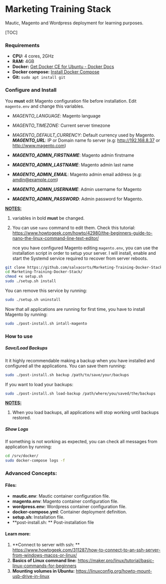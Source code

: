 # Marketing Training Stack

Mautic, Magento and Wordpress deployment for learning purposes.

[TOC]

### Requirements

- **CPU:** 4 cores, 2GHz
- **RAM:** 4GB
- **Docker:**  [Get Docker CE for Ubuntu - Docker Docs](https://docs.docker.com/install/linux/docker-ce/ubuntu/)
- **Docker compose:**  [Install Docker Compose](https://docs.docker.com/compose/install/)
- **Git:** `sudo apt install git`



### Configure and Install

You **must** edit Magento configuration file before installation. Edit `magento.env` and change this variables.

- *MAGENTO_LANGUAGE*: Magento language

- *MAGENTO_TIMEZONE:* Current server timezone
- *MAGENTO_DEFAULT_CURRENCY*: Default currency used by Magento.
	 ***MAGENTO_URL***: IP or Domain name fo server (e.g: http://192.168.8.37 or http://www.magento.com)	
- ***MAGENTO_ADMIN_FIRSTNAME***: Magento admin firstname
- ***MAGENTO_ADMIN_LASTNAME***: Magento admin last name
- ***MAGENTO_ADMIN_EMAIL***: Magento admin email address (e.g: amdin@example.com)
- ***MAGENTO_ADMIN_USERNAME***: Admin username for Magento
- ***MAGENTO_ADMIN_PASSWORD***: Admin password for Magento.

**<u>NOTES:</u>** 

1. variables in bold **must** be changed.
2. You can use `nano` command to edit them. Check this tutorial: https://www.howtogeek.com/howto/42980/the-beginners-guide-to-nano-the-linux-command-line-text-editor/

	nce you have configured Magento editing `magento.env`, you can use the installation script in order to setup your server.  I will install, enable and start the Systemd service required to recover from server reboots.	

```bash
git clone https://github.com/salvacorts/Marketing-Training-Docker-Stack.git
cd Marketing-Training-Docker-Stack/
chmod +x setup.sh
sudo ./setup.sh install
```

You can remove this service by running:

```bash
sudo ./setup.sh uninstall
```

Now that all applications are running for first time, you have to install Magento by running:

```bash
sudo ./post-install.sh intall-magento
```



### How to use

##### Save/Load Backups

It it highly recommendable making a backup when you have installed and configured all the applications. You can save them running:

```bash
sudo ./post-install.sh backup /path/to/save/your/backups
```

If you want to load your backups:

```bash
sudo ./post-install.sh load-backup /path/where/you/saved/the/backups
```

**<u>NOTES:</u>** 

1. When you load backups, all applications will stop working until backups restored.

##### Show Logs

If something is not working as expected, you can check all messages from application by running:

```bash
cd /srv/docker/
sudo docker-compose logs -f
```



### Advanced Concepts:

#### Files:

- **mautic.env**: Mautic container configuration file.
- **magento.env**: Magento container configuration file.
- **wordpress.env:** Wordpress container configuration file.
- **docker-compose.yml**: Container deployment definition.
- **setup.sh:** Installation file.
- **post-install.sh: ** Post-installation file

#### Learn more:

1. **Connect to server with ssh: ** https://www.howtogeek.com/311287/how-to-connect-to-an-ssh-server-from-windows-macos-or-linux/
2. **Basics of Linux command line:** https://maker.pro/linux/tutorial/basic-linux-commands-for-beginners
3. **Mounting volumes in Ubuntu:** https://linuxconfig.org/howto-mount-usb-drive-in-linux